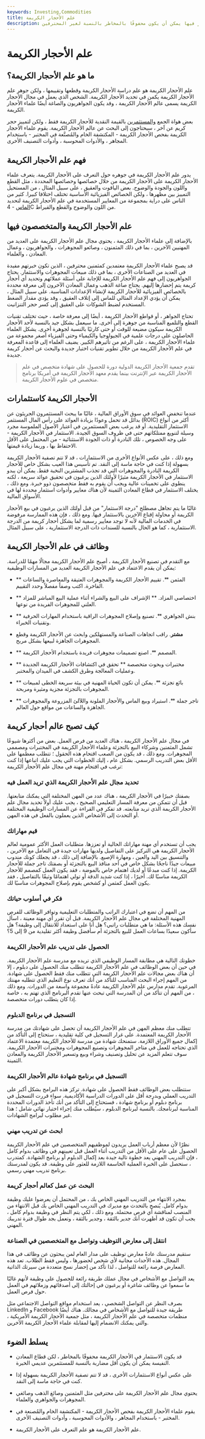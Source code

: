 ```yaml
---
keywords: Investing,Commodities
title: علم الأحجار الكريمة
description: علم الأحجار الكريمة هو الدراسة العلمية وتحديد الأحجار الكريمة. الاستثمار فيها يمكن أن يكون محفوفًا بالمخاطر بالنسبة لغير المحترفين.
---
```


# علم الأحجار الكريمة
## ما هو علم الأحجار الكريمة؟

علم الأحجار الكريمة هو علم دراسة الأحجار الكريمة وقطعها وتقييمها ، ولكن جوهر علم الأحجار الكريمة يكمن في تحديد الأحجار الكريمة. الشخص الذي يعمل في مجال الأحجار الكريمة يسمى عالم الأحجار الكريمة ، وقد يكون الجواهريون والصاغة أيضًا علماء الأحجار الكريمة.

بعض هواة الجمع [والمستثمرين](/investor) بالقيمة النقدية للأحجار الكريمة فقط ، ولكن لتمييز حجر كريم عن آخر ، سيحتاجون إلى البحث عن عالم الأحجار الكريمة. يقوم علماء الأحجار الكريمة بفحص الأحجار الكريمة - المكتشفة الخام والمُصنَّعة في المختبر - باستخدام المجاهر ، والأدوات المحوسبة ، وأدوات التصنيف الأخرى.

## فهم علم الأحجار الكريمة

يدور علم الأحجار الكريمة في جوهره حول التعرف على الأحجار الكريمة. يتعرف علماء الأحجار الكريمة على الأحجار الكريمة من خلال خصائصها وخصائصها المحددة ، مثل القطع واللون والجودة والوضوح. بعض الياقوت والعقيق ، على سبيل المثال ، من المستحيل التمييز بين مظهرها ، ولكن الخصائص الفيزيائية الأساسية تختلف اختلافا كبيرا. كثير من الناس على دراية بمجموعة من المعايير المستخدمة في علم الأحجار الكريمة لتحديد [الماس](/diamonds) - 4C من اللون والوضوح والقطع والقيراط.

## علم الأحجار الكريمة والمتخصصون فيها

بالإضافة إلى علماء الأحجار الكريمة ، يحتوي مجال علم الأحجار الكريمة على العديد من المهنيين الآخرين ، بما في ذلك المثمنون ، وصائعو المجوهرات ، والجواهريون ، وعمال المعادن ، والعلماء.

قد يصبح علماء الأحجار الكريمة معتمدين كمثمنين محترفين ، الذين تكون خبرتهم مفيدة في العديد من الصناعات الأخرى ، بما في ذلك مبيعات المجوهرات والاستثمار. يحتاج الجواهريون إلى فهم علم الأحجار الكريمة للإجابة على أسئلة عملائهم وتحديد أي أحجار كريمة يتم إحضارها إليهم. يحتاج صاغة الذهب وعمال المعادن الآخرون إلى معرفة محددة بالخصائص الفيزيائية للأحجار الكريمة لإنشاء الإعدادات المناسبة. على سبيل المثال ، يمكن أن يؤدي الإعداد المثالي للماس إلى إتلاف العقيق ، وقد يؤدي مقدار الضغط المستخدم لضبط الشوكات على العقيق إلى كسر حجر التنزانيت.

تحتاج الجواهر ، أو قواطع الأحجار الكريمة ، أيضًا إلى معرفة خاصة ، حيث تختلف تقنيات القطع والتلميع المناسبة من جوهرة إلى أخرى. ما سيعمل بشكل جيد بالنسبة لأحد الأحجار الكريمة سيكون مضيعة للوقت أو حتى كارثيًا بالنسبة لجوهرة أخرى. يشكل العلماء الحاصلون على درجات علمية في الجيولوجيا والكيمياء وحتى الفيزياء أصغر مجموعة من علماء الأحجار الكريمة ، على الرغم من تأثيرهم الكبير. يضيف العلماء إلى قاعدة المعرفة في علم الأحجار الكريمة من خلال تطوير تقنيات اختبار جديدة والبحث عن أحجار كريمة جديدة.

> تقدم جمعية الأحجار الكريمة الدولية دورة للحصول على شهادة متخصص في علم الأحجار الكريمة عبر الإنترنت بينما يقدم معهد الأحجار الكريمة في أمريكا برنامج متخصص في علوم الأحجار الكريمة.

>

## الأحجار الكريمة كاستثمارات

عندما تنخفض العوائد في سوق الأوراق المالية ، غالبًا ما يبحث المستثمرون الجريئون عن بدائل قد تحمل وعودًا بزيادة العوائد على رأس المال المستثمر (ROIC) أكثر من أنواع الاستثمار التقليدية. أو قد يرغب بعض المستثمرين في اعتبار الأصول الملموسة مجرد وسيلة لتنويع ممتلكاتهم حتى في ظروف السوق الجيدة. الاستثمار في الأحجار الكريمة - على وجه الخصوص ، تلك النادرة أو ذات الجودة الاستثنائية - من المحتمل على الأقل الاحتفاظ بها ، وربما زيادة قيمتها.

ومع ذلك ، على عكس الأنواع الأخرى من الاستثمارات ، قد لا تتم تصفية الأحجار الكريمة بسهولة إذا كنت في حاجة ماسة إلى النقد. تم تأسيس هذا العيب بشكل خاص للأحجار الكريمة النادرة والمجوهرات التي قد تجذب المشترين النخبة فقط. يمكن أن يبدو الاستثمار في الأحجار الكريمة مثيرًا لأولئك الذين يرغبون في تحقيق عوائد سريعة ، لكنه ينطوي على تخمينات عالية ويجب أن يقوم به فقط متخصصون ذوو خبرة. ومع ذلك ، يختلف الاستثمار في قطاع المعادن الثمينة لأن هناك معايير وأدوات استثمار محددة لها في الأسواق المالية.

غالبًا ما يتم تجاهل مصطلح "درجة الاستثمار" من قبل أولئك الذين يرغبون في بيع الأحجار الكريمة أو محاولة إقناع الآخرين بالاستثمار فيها. ومع ذلك ، فإن هذه الممارسة مرفوضة في الخدمات المالية لأنه لا توجد معايير رسمية لما يشكل أحجار كريمة من الدرجة الاستثمارية ، كما هو الحال بالنسبة للسندات ذات الدرجة الاستثمارية ، على سبيل المثال.

## وظائف في علم الأحجار الكريمة

مع التقدم في تصنيع الأحجار الكريمة ، أصبح علم الأحجار الكريمة مجالًا مهمًا للدراسة. يمكن أن يقدم الاعتماد في علم الأحجار الكريمة العديد من المسارات الوظيفية:

- ** المثمن **. تقييم الأحجار الكريمة والمجوهرات العتيقة والمعاصرة والساعات الفاخرة. اكتب وصفاً مفصلاً وحدد التقييم.

- ** اختصاصي المزاد. ** الإشراف على البيع والشراء أثناء عملية البيع المباشر للمزاد العلني للمجوهرات الفريدة من نوعها.

- ** بنش الجواهري **. تصنيع وإصلاح المجوهرات الراقية باستخدام المهارات الحرفية وتقنيات الخبراء.

- **مشتر**. راقب اتجاهات الصناعة والمستهلكين وابحث عن الأحجار الكريمة وقطع المجوهرات الجاهزة لبيعها بشكل مربح.

- ** المصمم **. اصنع تصميمات مجوهرات فريدة باستخدام الأحجار الكريمة.

- ** مختبرات وبحوث متخصصة ** تحقق في اكتشافات الأحجار الكريمة الجديدة وعمليات المعالجة وطرق الكشف في الميدان والمختبر.

- ** بائع تجزئة **. يمكن أن تكون الحياة المهنية في بيئة سريعة الخطى لمبيعات المجوهرات بالتجزئة مجزية ومثيرة ومربحة.

- ** تاجر جملة **. استيراد وبيع الماس والأحجار الملونة واللآلئ المزروعة والمجوهرات الجاهزة والساعات من مواقع حول العالم.

## كيف تصبح عالم أحجار كريمة

في مجال علم الأحجار الكريمة ، هناك العديد من فرص العمل. بعض من أكثرها شيوعًا تشمل المثمنين وشركاء البيع بالتجزئة وعلماء الأحجار الكريمة في المختبرات ومصممي المجوهرات. ومع ذلك ، قد يكون من الصعب اقتحام هذه الحقول ؛ تتطلب معظمها على الأقل بعض التدريب الرسمي. بشكل عام ، إليك الخطوات التي يجب عليك اتباعها إذا كنت ترغب في اقتحام مهنة في مجال علم الأحجار الكريمة:

### تحديد مجال علم الأحجار الكريمة الذي تريد العمل فيه

بصفتك خبيرًا في الأحجار الكريمة ، هناك عدد من المهن المختلفة التي يمكنك متابعتها. قبل أن تتمكن من معرفة المسار التعليمي الصحيح ، يجب عليك أولاً تحديد مجال علم الأحجار الكريمة الذي تريد متابعته. قد تفكر في القراءة عن المسارات الوظيفية المختلفة أو التحدث إلى الأشخاص الذين يعملون بالفعل في هذه المهن.

### قيم مهاراتك

يجب أن تستخدم أي مهنة مهاراتك الحالية أو تعززها. متطلبات العمل الأكثر عمومية لعالم الأحجار الكريمة هي التركيز على التفاصيل ولديها مهارات جيدة في التعامل مع الآخرين ، والتنسيق بين اليد والعين ، ومهارة الإصبع. بالإضافة إلى ذلك ، قد يجعلك كونك مندوب مبيعات جيدًا ناجحًا بشكل خاص في أحد منافذ البيع بالتجزئة أو بصفتك تاجر جملة للأحجار الكريمة. إذا كنت مبدعًا أو لديك اهتمام خاص بالموضة ، فقد يكون العمل كمصمم للأحجار الكريمة مناسبًا لك. أخيرًا ، إذا كنت شديد الدقة أو تولي اهتمامًا وثيقًا بالتفاصيل ، فقد يكون العمل كمثمن أو كشخص يقوم بإصلاح المجوهرات مناسبًا لك.

### فكر في أسلوب حياتك

من المهم أن تضع في اعتبارك الراتب والمتطلبات التعليمية وتوافر الوظائف للفرص المهنية المختلفة في مجال علم الأحجار الكريمة. قبل أن تقرر أي مهنة معينة ، اسأل نفسك هذه الأسئلة: ما هي متطلبات راتبي؟ هل أنا على استعداد للانتقال إلى وظيفة؟ هل سأكون سعيدًا بساعات العمل للبيع بالتجزئة أم سأفضل وظيفة أكثر تقليدية من 9 إلى 5؟

### الحصول على تدريب علم الأحجار الكريمة

خطوتك التالية هي مطابقة المسار الوظيفي الذي تريده مع مدرسة علم الأحجار الكريمة. في حين أن بعض الوظائف في علم الأحجار الكريمة تتطلب منك الحصول على دبلوم ، إلا أن هناك بعض مجالات علم الأحجار الكريمة التي تتطلب منك فقط الحصول على شهادة. من المهم إجراء البحث المناسب للتأكد من أنك تعرف نوع التعليم الذي تتطلبه مهنتك المرغوبة. تقدم مدارس علم الأحجار الكريمة عادةً مجموعة واسعة من الدورات. ومع ذلك ، من المهم أن تتأكد من أن المدرسة التي تبحث عنها تقدم البرنامج الذي تهتم به ، خاصة إذا كان يتطلب دورات متخصصة.

### التسجيل في برنامج الدبلوم

تتطلب منك معظم المهن في علم الأحجار الكريمة أن تحصل على شهادتك من مدرسة الأحجار الكريمة المعتمدة. على غرار التسجيل في كلية تقليدية ، ستحتاج إلى التأكد من إكمال جميع الأوراق اللازمة. ستمنحك شهادة من مدرسة للأحجار الكريمة معتمدة الاعتماد الذي تحتاجه للعمل في متاجر المجوهرات وتصنيع المجوهرات ومختبرات الأحجار الكريمة. سوف تتعلم المزيد عن تحليل وتصنيف وشراء وبيع وتسعير الأحجار الكريمة والمعادن الثمينة.

### التسجيل في برنامج شهادة عالم الأحجار الكريمة

ستتطلب بعض الوظائف فقط الحصول على شهادة. تركز هذه البرامج بشكل أكبر على التدريب العملي وبدرجة أقل على الدورات الدراسية الأكاديمية. سواء قررت التسجيل في برنامج دبلوم أو برنامج شهادة ، فستحتاج إلى التأكد من أنك تأخذ الدورات المحددة المناسبة لبرنامجك. بالنسبة لبرنامج الدبلوم ، سيُطلب منك إجراء اختبار نهائي شامل ؛ هذا غير مطلوب لبرامج الشهادات.

### ابحث عن تدريب مهني

نظرًا لأن معظم أرباب العمل يريدون لموظفيهم المتخصصين في علم الأحجار الكريمة الحصول على عام على الأقل من التدريب أثناء العمل قبل تعيينهم في وظائف بدوام كامل ، فإن التدريب المهني يعد خطوة تالية جيدة بعد إكمال الدبلوم أو برنامج الشهادة. كمتدرب ، ستحصل على الخبرة العملية الحاسمة اللازمة للعثور على وظيفة. قد يكون لمدرستك برنامج تدريب مهني رسمي.

### البحث عن عمل كعالم أحجار كريمة

بمجرد الانتهاء من التدريب المهني الخاص بك ، من المحتمل أن يعرضوا عليك وظيفة بدوام كامل. يُنصح بالتحدث مع مديرك في التدريب المهني الخاص بك قبل الانتهاء من المنصب لمناقشة أي فرص محتملة. ومع ذلك ، لكي يتم النظر في وظيفة بدوام كامل ، يجب أن تكون قد أظهرت أنك جدير بالثقة ، وجدير بالثقة ، وتعمل بجد طوال فترة تدريبك المهني.

### انتقل إلى معارض التوظيف وتواصل مع المتخصصين في الصناعة

ستقيم مدرستك عادةً معارض توظيف على مدار العام لمن يبحثون عن وظائف في هذا المجال. هذه الأحداث مجانية لأي شخص لحضورها ، وليس فقط الطلاب. تعد هذه المعارض فرصة رائعة للتواصل ، لذا تأكد من إحضار نسخ متعددة من سيرتك الذاتية.

يعد التواصل مع الأشخاص في مجال عملك طريقة رائعة للحصول على وظيفة لأنهم غالبًا ما سمعوا عن وظائف شاغرة أو يرغبون في إحالتك إلى أصدقائهم وزملائهم في العمل حول فرص العمل.

بصرف النظر عن التواصل الشخصي ، يعد استخدام مواقع التواصل الاجتماعي مثل LinkedIn و Facebook طريقة جيدة للتواصل مع الأشخاص في مجالك. هناك أيضًا منظمات متخصصة في علم الأحجار الكريمة ، مثل جمعية الأحجار الكريمة الأمريكية ، والتي يمكنك الانضمام إليها لمقابلة علماء الأحجار الكريمة الآخرين.

## يسلط الضوء

- قد يكون الاستثمار في الأحجار الكريمة محفوفًا بالمخاطر ، لكن قطاع المعادن النفيسة يمكن أن يكون أقل مضاربة بالنسبة للمستثمرين عديمي الخبرة.

- على عكس أنواع الاستثمارات الأخرى ، قد لا تتم تصفية الأحجار الكريمة بسهولة إذا كنت في حاجة ماسة إلى النقد.

- يحتوي مجال علم الأحجار الكريمة على محترفين مثل المثمنين وصائغ الذهب وصائغي المجوهرات والجواهري والعلماء.

- يقوم علماء الأحجار الكريمة بفحص الأحجار الكريمة - المكتشفة الخام والمُصنعة في المختبر - باستخدام المجاهر ، والأدوات المحوسبة ، وأدوات التصنيف الأخرى.

- علم الأحجار الكريمة هو علم التعرف على الأحجار الكريمة.

